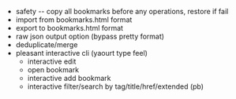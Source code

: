 * safety -- copy all bookmarks before any operations, restore if fail
* import from bookmarks.html format
* export to bookmarks.html format
* raw json output option (bypass pretty format)
* deduplicate/merge
* pleasant interactive cli (yaourt type feel)
  * interactive edit
  * open bookmark
  * interactive add bookmark
  * interactive filter/search by tag/title/href/extended (pb)
